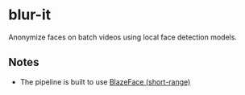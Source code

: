 # blur-it
Anonymize faces on batch videos using local face detection models.

## Notes
- The pipeline is built to use [BlazeFace (short-range)](https://ai.google.dev/edge/mediapipe/solutions/vision/face_detector/index#blazeface_short-range)
